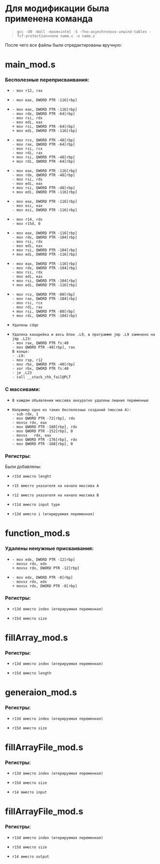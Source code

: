 # Для модификации была применена команда 
>     gcc -O0 -Wall -masm=intel -S -fno-asynchronous-unwind-tables -fcf-protection=none name.c -o name.s
После чего все файлы были отредактированы вручную:
# main_mod.s
###    Бесполезные переприсваивания:
*     - mov r12, rax
*     - mov eax, DWORD PTR -116[rbp]
*     - mov eax, DWORD PTR -116[rbp]
      - mov	rdx, QWORD PTR -64[rbp]
      - mov	rsi, rdx
      - mov edi, eax
      + mov rsi, QWORD PTR -64[rbp]
      + mov edi, DWORD PTR -116[rbp]
*     - mov rcx, QWORD PTR -48[rbp]
      - mov rax, QWORD PTR -64[rbp]
      - mov rsi, rcx
      - mov rdi, rax
      + mov rsi, QWORD PTR -48[rbp]
      + mov rdi, QWORD PTR -64[rbp]
*     - mov eax, DWORD PTR -116[rbp]
      - mov rdx, QWORD PTR -48[rbp]
      - mov rsi, rdx
      - mov edi, eax
      + mov rsi, QWORD PTR -48[rbp]
      + mov edi, DWORD PTR -116[rbp]
*     - mov eax, DWORD PTR -116[rbp]
      - mov esi, eax
      - mov esi, DWORD PTR -116[rbp]
*     - mov r14, rdx
      - mov r15d, 0   
*     - mov eax, DWORD PTR -116[rbp]
      - mov rdx, QWORD PTR -104[rbp]
      - mov rsi, rdx
      - mov edi, eax
      + mov rsi, QWORD PTR -104[rbp]
      + mov edi, DWORD PTR -116[rbp]
*     - mov eax, DWORD PTR -116[rbp]
      - mov rdx, QWORD PTR -104[rbp]
      - mov rsi, rdx
      - mov edi, eax
      + mov rsi, QWORD PTR -104[rbp]
      + mov edi, DWORD PTR -116[rbp]
*     - mov rcx, QWORD PTR -80[rbp]
      - mov rax, QWORD PTR -104[rbp]
      - mov rsi, rcx
      - mov rdi, rax
      + mov rsi, QWORD PTR -80[rbp]
      + mov rdi, QWORD PTR -104[rbp]
*     Удалены cdqe
*     Удалена канарейка и весь блок .L9, в программе jmp .L9 заменено на jmp .L23: 
      - mov rax, QWORD PTR fs:40
      - mov QWORD PTR -40[rbp], rax
      В конце:
      - .L9:
      - mov rsp, r12
      - mov rbx, QWORD PTR -40[rbp]
      - xor rbx, QWORD PTR fs:40
      - je .L23
      - call __stack_chk_fail@PLT
###     С массивами:
*     В каждом объявлении массива аккуратно удалены лишние переменные
*     Например одно из таких бесполезных созданий (массив А):
      - sub rdx, 1
      - mov QWORD PTR -72[rbp], rdx
      - movsx rdx, eax
      - mov QWORD PTR -160[rbp], rdx
      - mov QWORD PTR -152[rbp], 0
      - movsx	rdx, eax
      - mov QWORD PTR -176[rbp], rdx
      - mov QWORD PTR -168[rbp], 0
###     Регистры:
Были добавлены:
*     r15d вместо lenght
*     r15 вместо указателя на начало массива A
*     r12 вместо указателя на начало массива B
*     r11d вместо input type
*     r13d вместо i (итерируемая переменная)

# function_mod.s
### Удалены ненужные присваивания:
*     - mov edx, DWORD PTR -12[rbp]
      - movsx rdx, edx
      + movsx rdx, DWORD PTR -12[rbp]
*     - mov edx, DWORD PTR -8[rbp]
      - movsx rdx, edx
      + movsx rdx, DWORD PTR -8[rbp]
###     Регистры:
*     r13d вместо index (итерируемая переменная)
*     r15d вместо size

# fillArray_mod.s
### Регистры:
*     r13d вместо index (итерируемая переменная)
*     r15d вместо length

# generaion_mod.s
###     Регистры:
*     r13d вместо index (итерируемая переменная)
*     r15d вместо size

# fillArrayFile_mod.s
###     Регистры:
*     r13d вместо index (итерируемая переменная)
*     r15d вместо size
*     r14 вместо input

# fillArrayFile_mod.s
###     Регистры:
*     r13d вместо index (итерируемая переменная)
*     r15d вместо size
*     r14 вместо output
